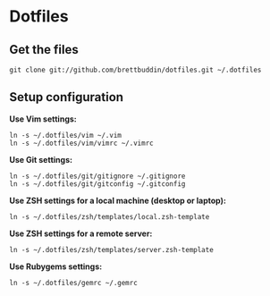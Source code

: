# Dotfiles

## Get the files

    git clone git://github.com/brettbuddin/dotfiles.git ~/.dotfiles

## Setup configuration

**Use Vim settings:**

    ln -s ~/.dotfiles/vim ~/.vim
    ln -s ~/.dotfiles/vim/vimrc ~/.vimrc

**Use Git settings:**

    ln -s ~/.dotfiles/git/gitignore ~/.gitignore
    ln -s ~/.dotfiles/git/gitconfig ~/.gitconfig

**Use ZSH settings for a local machine (desktop or laptop):**

    ln -s ~/.dotfiles/zsh/templates/local.zsh-template

**Use ZSH settings for a remote server:**

    ln -s ~/.dotfiles/zsh/templates/server.zsh-template

**Use Rubygems settings:**

    ln -s ~/.dotfiles/gemrc ~/.gemrc
